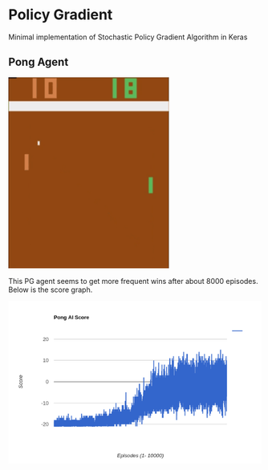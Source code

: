 # Policy Gradient

Minimal implementation of Stochastic Policy Gradient Algorithm in Keras

## Pong Agent

![pg](assets/pg.gif)


This PG agent seems to get more frequent wins after about 8000 episodes. Below is the score graph.


![score](assets/score.png)

